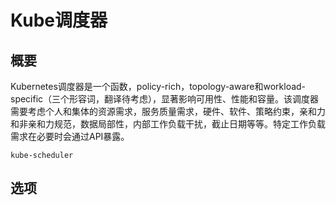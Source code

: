 # **Kube调度器**

## **概要**
Kubernetes调度器是一个函数，policy-rich，topology-aware和workload-specific（三个形容词，翻译待考虑），显著影响可用性、性能和容量。该调度器需要考虑个人和集体的资源需求，服务质量需求，硬件、软件、策略约束，亲和力和非亲和力规范，数据局部性，内部工作负载干扰，截止日期等等。特定工作负载需求在必要时会通过API暴露。
```
kube-scheduler
```
## **选项**
